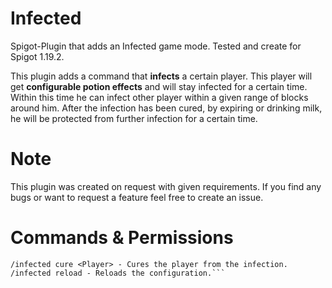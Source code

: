 # Infected
Spigot-Plugin that adds an Infected game mode.
Tested and create for Spigot 1.19.2.

This plugin adds a command that **infects** a certain player. This player will get **configurable potion effects** and will stay infected for a certain time. Within this time he can infect other player within a given range of blocks around him.
After the infection has been cured, by expiring or drinking milk, he will be protected from further infection for a certain time.

# Note
This plugin was created on request with given requirements. If you find any bugs or want to request a feature feel free to create an issue.

# Commands & Permissions
```/infected infect <Player> - Infects the player.
/infected cure <Player> - Cures the player from the infection.
/infected reload - Reloads the configuration.```
